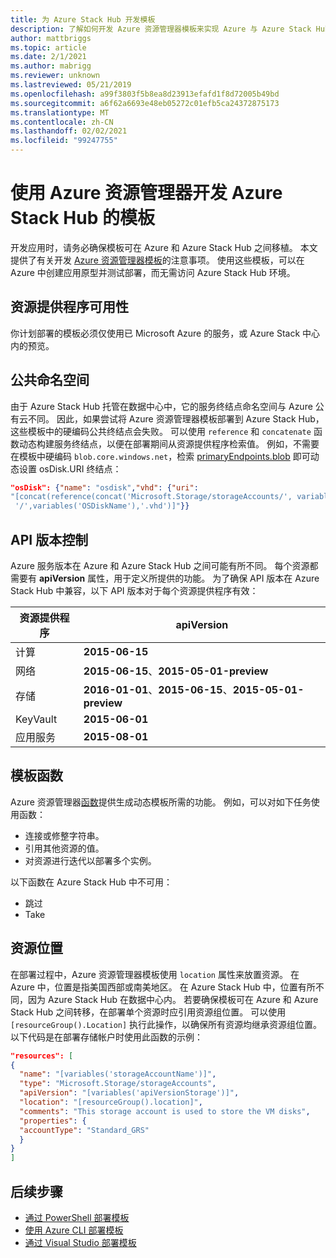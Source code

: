```yaml
---
title: 为 Azure Stack Hub 开发模板
description: 了解如何开发 Azure 资源管理器模板来实现 Azure 与 Azure Stack Hub 之间的应用可移植性。
author: mattbriggs
ms.topic: article
ms.date: 2/1/2021
ms.author: mabrigg
ms.reviewer: unknown
ms.lastreviewed: 05/21/2019
ms.openlocfilehash: a99f3803f5b8ea8d23913efafd1f8d72005b49bd
ms.sourcegitcommit: a6f62a6693e48eb05272c01efb5ca24372875173
ms.translationtype: MT
ms.contentlocale: zh-CN
ms.lasthandoff: 02/02/2021
ms.locfileid: "99247755"
---
```

# <a name="develop-templates-for-azure-stack-hub-with-azure-resource-manager"></a>使用 Azure 资源管理器开发 Azure Stack Hub 的模板

开发应用时，请务必确保模板可在 Azure 和 Azure Stack Hub 之间移植。 本文提供了有关开发 [Azure 资源管理器模板](https://download.microsoft.com/download/E/A/4/EA4017B5-F2ED-449A-897E-BD92E42479CE/Getting_Started_With_Azure_Resource_Manager_white_paper_EN_US.pdf)的注意事项。 使用这些模板，可以在 Azure 中创建应用原型并测试部署，而无需访问 Azure Stack Hub 环境。

## <a name="resource-provider-availability"></a>资源提供程序可用性

你计划部署的模板必须仅使用已 Microsoft Azure 的服务，或 Azure Stack 中心内的预览。

## <a name="public-namespaces"></a>公共命名空间

由于 Azure Stack Hub 托管在数据中心中，它的服务终结点命名空间与 Azure 公有云不同。 因此，如果尝试将 Azure 资源管理器模板部署到 Azure Stack Hub，这些模板中的硬编码公共终结点会失败。 可以使用 `reference` 和 `concatenate` 函数动态构建服务终结点，以便在部署期间从资源提供程序检索值。 例如，不需要在模板中硬编码 `blob.core.windows.net`，检索 [primaryEndpoints.blob](https://github.com/Azure/AzureStack-QuickStart-Templates/blob/master/101-vm-windows-create/azuredeploy.json#L175) 即可动态设置 osDisk.URI  终结点：

```json
"osDisk": {"name": "osdisk","vhd": {"uri":
"[concat(reference(concat('Microsoft.Storage/storageAccounts/', variables('storageAccountName')), '2015-06-15').primaryEndpoints.blob, variables('vmStorageAccountContainerName'),
 '/',variables('OSDiskName'),'.vhd')]"}}
```

## <a name="api-versioning"></a>API 版本控制

Azure 服务版本在 Azure 和 Azure Stack Hub 之间可能有所不同。 每个资源都需要有 **apiVersion** 属性，用于定义所提供的功能。 为了确保 API 版本在 Azure Stack Hub 中兼容，以下 API 版本对于每个资源提供程序有效：

| 资源提供程序 | apiVersion |
| --- | --- |
| 计算 |**2015-06-15** |
| 网络 |**2015-06-15**、**2015-05-01-preview** |
| 存储 |**2016-01-01**、**2015-06-15**、**2015-05-01-preview** |
| KeyVault | **2015-06-01** |
| 应用服务 |**2015-08-01** |

## <a name="template-functions"></a>模板函数

Azure 资源管理器[函数](/azure/azure-resource-manager/resource-group-template-functions)提供生成动态模板所需的功能。 例如，可以对如下任务使用函数：

* 连接或修整字符串。
* 引用其他资源的值。
* 对资源进行迭代以部署多个实例。

以下函数在 Azure Stack Hub 中不可用：

* 跳过
* Take

## <a name="resource-location"></a>资源位置

在部署过程中，Azure 资源管理器模板使用 `location` 属性来放置资源。 在 Azure 中，位置是指美国西部或南美地区。 在 Azure Stack Hub 中，位置有所不同，因为 Azure Stack Hub 在数据中心内。 若要确保模板可在 Azure 和 Azure Stack Hub 之间转移，在部署单个资源时应引用资源组位置。 可以使用 `[resourceGroup().Location]` 执行此操作，以确保所有资源均继承资源组位置。 以下代码是在部署存储帐户时使用此函数的示例：

```json
"resources": [
{
  "name": "[variables('storageAccountName')]",
  "type": "Microsoft.Storage/storageAccounts",
  "apiVersion": "[variables('apiVersionStorage')]",
  "location": "[resourceGroup().location]",
  "comments": "This storage account is used to store the VM disks",
  "properties": {
  "accountType": "Standard_GRS"
  }
}
]
```

## <a name="next-steps"></a>后续步骤

* [通过 PowerShell 部署模板](azure-stack-deploy-template-powershell.md)
* [使用 Azure CLI 部署模板](azure-stack-deploy-template-command-line.md)
* [通过 Visual Studio 部署模板](azure-stack-deploy-template-visual-studio.md)
